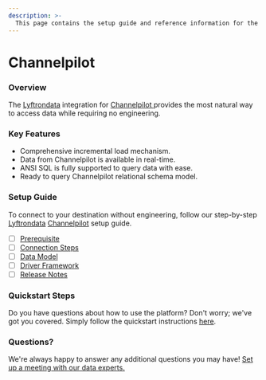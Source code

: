 ```yaml
---
description: >-
  This page contains the setup guide and reference information for the Channelpilot source connector.
---
```


# Channelpilot

### Overview

The [Lyftrondata](https://www.lyftrondata.com/) integration for [Channelpilot](https://www.lyftrondata.com/integration/channelpilot/)[ ](https://www.lyftrondata.com/integration/channelpilot/)provides the most natural way to access data while requiring no engineering.

### Key Features

* Comprehensive incremental load mechanism.
* Data from Channelpilot is available in real-time.&#x20;
* ANSI SQL is fully supported to query data with ease.
* Ready to query Channelpilot relational schema model.

### Setup Guide

To connect to your destination without engineering, follow our step-by-step [Lyftrondata](https://www.lyftrondata.com/)  [Channelpilot](https://www.lyftrondata.com/integration/channelpilot/) setup guide.

* [ ] [Prerequisite](../../marketing-analytics/channelpilot/prerequisite.md)
* [ ] [Connection Steps](../../marketing-analytics/channelpilot/connection-steps.md)
* [ ] [Data Model](../../marketing-analytics/channelpilot/data-model/)
* [ ] [Driver Framework](../../marketing-analytics/channelpilot/driver-framework/)
* [ ] [Release Notes](../../marketing-analytics/channelpilot/release-notes.md)

### Quickstart Steps

Do you have questions about how to use the platform? Don't worry; we've got you covered. Simply follow the quickstart instructions [here](../../../quickstart-steps.md).

### Questions? <a href="#questions" id="questions"></a>

We're always happy to answer any additional questions you may have! [Set up a meeting with our data experts.](https://www.lyftrondata.com/book-a-meeting/)


